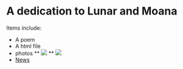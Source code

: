 # A dedication to Lunar and Moana
Items include:
* A poem
* A html file
* photos
** ![](IMG_3362.jpg)
** ![](IMG_2339.HEIC)
* [News](https://www.straitstimes.com)
